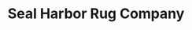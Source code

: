 ---
title: "Seal Harbor Rug Company"
url: /manchester-center/seal-harbor-rug-company/
shop: carpet
---